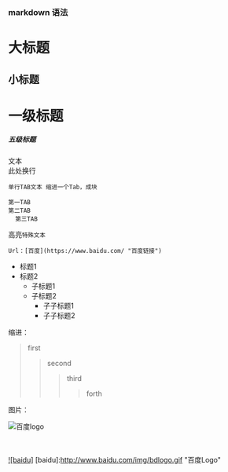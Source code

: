 ### markdown 语法

大标题
=== 

小标题
---

# 一级标题
##### 五级标题

文本  <br> 此处换行

    单行TAB文本 缩进一个Tab，成块
    
    第一TAB
    第二TAB
      第三TAB

高亮`特殊文本`

    Url：[百度](https://www.baidu.com/ "百度链接")

* 标题1
* 标题2
    * 子标题1
    * 子标题2
        * 子子标题1
        * 子子标题2


缩进：
> first
>> second
>>> third
>>>> forth

图片：

![百度logo](http://www.baidu.com/img/bdlogo.gif "baidu图片")

<br><br>
[![baidu]](www.baidu.com)
[baidu]:http://www.baidu.com/img/bdlogo.gif "百度Logo" 


